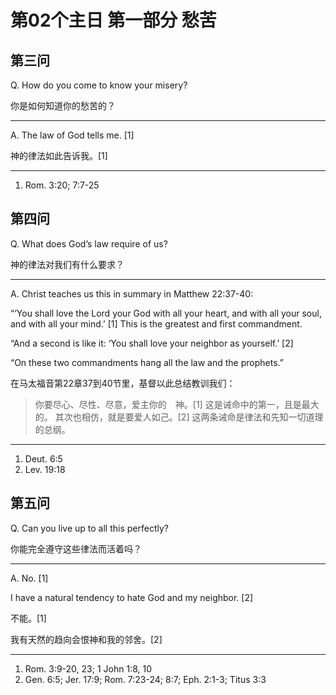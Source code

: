 # 第02个主日 第一部分 愁苦

## 第三问

Q. How do you come to know your misery?

你是如何知道你的愁苦的？

---

A. The law of God tells me. [1]

神的律法如此告诉我。[1]

---

1. Rom. 3:20; 7:7-25

## 第四问

Q. What does God’s law require of us?

神的律法对我们有什么要求？

---

A. Christ teaches us this in summary in Matthew 22:37-40:

“‘You shall love the Lord your God
with all your heart,
and with all your soul,
and with all your mind.’ [1]
This is the greatest and first commandment.

“And a second is like it:
‘You shall love your neighbor as yourself.’ [2]

“On these two commandments hang
all the law and the prophets.”

在马太福音第22章37到40节里，基督以此总结教训我们：

> 你要尽心、尽性、尽意，爱主你的　神。[1]
> 这是诫命中的第一，且是最大的。
> 其次也相仿，就是要爱人如己。[2]
> 这两条诫命是律法和先知一切道理的总纲。

---

1. Deut. 6:5
2. Lev. 19:18

## 第五问

Q. Can you live up to all this perfectly?

你能完全遵守这些律法而活着吗？

---

A. No. [1]

I have a natural tendency
to hate God and my neighbor. [2]

不能。[1]

我有天然的趋向会恨神和我的邻舍。[2]

---

1. Rom. 3:9-20, 23; 1 John 1:8, 10
2. Gen. 6:5; Jer. 17:9; Rom. 7:23-24; 8:7; Eph. 2:1-3; Titus 3:3

